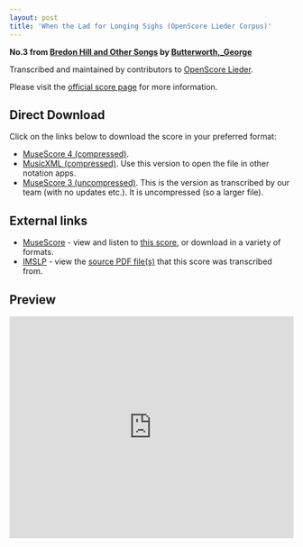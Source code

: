```yaml
---
layout: post
title: 'When the Lad for Longing Sighs (OpenScore Lieder Corpus)'
---
```


__No.3 from [Bredon Hill and Other Songs](https://fourscoreandmore.org/OpenScore/Butterworth%2C_George/Bredon_Hill_and_Other_Songs/) by [Butterworth,_George](https://fourscoreandmore.org/OpenScore/Butterworth%2C_George)__

Transcribed and maintained by contributors to [OpenScore Lieder].

Please visit the [official score page] for more information.

[official score page]: https://musescore.com/openscore-lieder-corpus/scores/6378373
[OpenScore Lieder]: https://musescore.com/openscore-lieder-corpus

## Direct Download

Click on the links below to download the score in your preferred format:
- [MuseScore 4 (compressed)](https://fourscoreandmore.org/OpenScore/Butterworth%2C_George/Bredon_Hill_and_Other_Songs/3_When_the_Lad_for_Longing_Sighs.mscz).
- [MusicXML (compressed)](https://fourscoreandmore.org/OpenScore/Butterworth%2C_George/Bredon_Hill_and_Other_Songs/3_When_the_Lad_for_Longing_Sighs.mxl). Use this version to open the file in other notation apps.
- [MuseScore 3 (uncompressed)](https://raw.githubusercontent.com/OpenScore/Lieder/refs/heads/main/scores/Butterworth%2C_George/Bredon_Hill_and_Other_Songs/3_When_the_Lad_for_Longing_Sighs/lc6378373.mscx). This is the version as transcribed by our team (with no updates etc.). It is uncompressed (so a larger file).

## External links

- [MuseScore] - view and listen to [this score][MuseScore], or download in a variety of formats.
- [IMSLP] - view the [source PDF file(s)][IMSLP] that this score was transcribed from.

[MuseScore]: https://musescore.com/score/6378373
[IMSLP]: https://imslp.org/wiki/Special:ReverseLookup/650688

## Preview

<iframe width="100%" height="394" src="https://musescore.com/openscore-lieder-corpus/scores/6378373/embed" frameborder="0" allowfullscreen allow="autoplay; fullscreen"></iframe>
